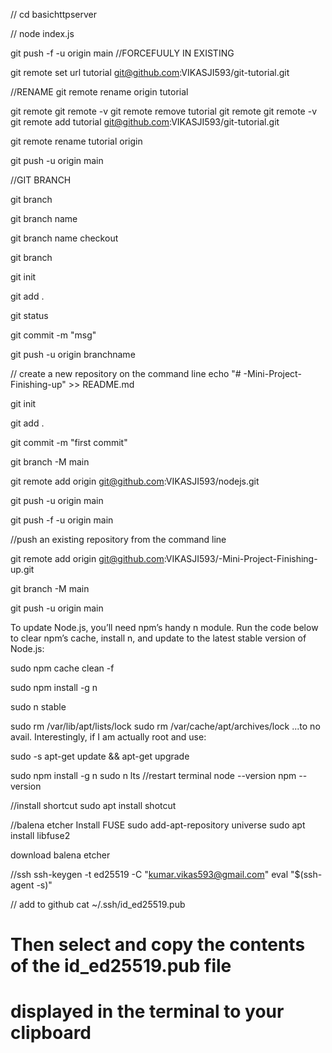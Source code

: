 //    cd basichttpserver

//    node index.js



git push -f -u origin main //FORCEFUULY IN EXISTING

git remote set url tutorial git@github.com:VIKASJI593/git-tutorial.git

//RENAME git remote rename origin tutorial

git remote git remote -v git remote remove tutorial git remote git remote -v git remote add tutorial git@github.com:VIKASJI593/git-tutorial.git

git remote rename tutorial origin

git push -u origin main

//GIT BRANCH

git branch

git branch name

git branch name checkout

git branch

git init

git add .

git status

git commit -m "msg"

git push -u origin branchname

// create a new repository on the command line echo "# -Mini-Project-Finishing-up" >> README.md

git init

git add .

git commit -m "first commit"

git branch -M main

git remote add origin git@github.com:VIKASJI593/nodejs.git

git push -u origin main

git push -f -u origin main

//push an existing repository from the command line

git remote add origin git@github.com:VIKASJI593/-Mini-Project-Finishing-up.git

git branch -M main

git push -u origin main

To update Node.js, you’ll need npm’s handy n module. Run the code below to clear npm’s cache, install n, and update to the latest stable version of Node.js:

sudo npm cache clean -f

sudo npm install -g n

sudo n stable

sudo rm /var/lib/apt/lists/lock sudo rm /var/cache/apt/archives/lock ...to no avail. Interestingly, if I am actually root and use:

sudo -s apt-get update && apt-get upgrade

sudo npm install -g n sudo n lts //restart terminal node --version npm --version

//install shortcut sudo apt install shotcut

//balena etcher Install FUSE
sudo add-apt-repository universe sudo apt install libfuse2

download balena etcher














//ssh
ssh-keygen -t ed25519 -C "kumar.vikas593@gmail.com"
eval "$(ssh-agent -s)"

// add to github
cat ~/.ssh/id_ed25519.pub
  # Then select and copy the contents of the id_ed25519.pub file
  # displayed in the terminal to your clipboard










